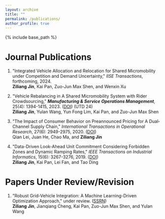 ```yaml
---
layout: archive
title: ""
permalink: /publications/
author_profile: true
---
```

{% include base_path %} 

# Journal Publications
1. "Integrated Vehicle Allocation and Relocation for Shared Micromobility under Competition and Demand Uncertainty," *IISE Transactions*, forthcoming, 2024.   
**Ziliang Jin**, Kai Pan, Zuo-Jun Max Shen, and Wenxin Xu

1. "Vehicle Rebalancing in A Shared Micromobility System with Rider Crowdsourcing," ***Manufacturing & Service Operations Management***, 25(4): 1394-1415, 2023. ([DOI](https://pubsonline.informs.org/doi/abs/10.1287/msom.2023.1199)) (UTD 24)   
**Ziliang Jin**, Yulan Wang, Yun Fong Lim, Kai Pan, and Zuo-Jun Max Shen

1. "The Impact of Consumer Behavior on Preannounced Pricing for A Dual‐Channel Supply Chain," *International Transactions in Operational Research*, 27(6): 2949-2975, 2020. ([DOI](https://onlinelibrary.wiley.com/doi/full/10.1111/itor.12786?casa_token=jL5k6n08WjQAAAAA%3AO_w70zG93JZ379_U8CWO610KDsrH8Aqu1FOzlAKXz-nHSPFljNDFC7QJuioNFOt0TZucgG1eJkyGEEdm))   
Qian Lei, Juan He, Chao Ma, and **Ziliang Jin**

1. "Data-Driven Look-Ahead Unit Commitment Considering Forbidden Zones and Dynamic Ramping Rates," *IEEE Transactions on Industrial Informatics*, 15(6): 3267-3276, 2019. ([DOI](https://ieeexplore.ieee.org/abstract/document/8493336?casa_token=9prJPr0QauMAAAAA:ywW_WcplPwc_2xz2cq_pgEYnaxjR5wW47MWsuOeoT5wwprimBnr0uX9_MqIEz9JrzoxW2bjztw))   
**Ziliang Jin**, Kai Pan, Lei Fan, and Tao Ding

# Papers Under Review/Revision

1. "Robust Grid-Vehicle Integration: A Machine Learning-Driven Optimization Approach," under review. ([SSRN](https://papers.ssrn.com/sol3/papers.cfm?abstract_id=4701947))   
**Ziliang Jin**, Jianqiang Cheng, Kai Pan, Zuo-Jun Max Shen, and Yulan Wang
